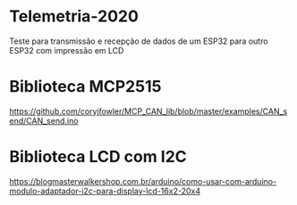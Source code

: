 # Telemetria-2020
Teste para transmissão e recepção de dados de um ESP32 para outro ESP32 com impressão em LCD

# Biblioteca MCP2515
https://github.com/coryjfowler/MCP_CAN_lib/blob/master/examples/CAN_send/CAN_send.ino

# Biblioteca LCD com I2C
https://blogmasterwalkershop.com.br/arduino/como-usar-com-arduino-modulo-adaptador-i2c-para-display-lcd-16x2-20x4
